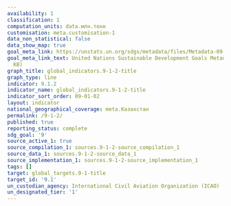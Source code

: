 ```yaml
---
availability: 1
classification: 1
computation_units: data.млн.тонн
customisation: meta.customisation-1
data_non_statistical: false
data_show_map: true
goal_meta_link: https://unstats.un.org/sdgs/metadata/files/Metadata-09-01-02.pdf
goal_meta_link_text: United Nations Sustainable Development Goals Metadata (PDF 375
  KB)
graph_title: global_indicators.9-1-2-title
graph_type: line
indicator: 9.1.2
indicator_name: global_indicators.9-1-2-title
indicator_sort_order: 09-01-02
layout: indicator
national_geographical_coverage: meta.Казахстан
permalink: /9-1-2/
published: true
reporting_status: complete
sdg_goal: '9'
source_active_1: true
source_compilation_1: sources.9-1-2-source_compilation_1
source_data_1: sources.9-1-2-source_data_1
source_implementation_1: sources.9-1-2-source_implementation_1
tags: []
target: global_targets.9-1-title
target_id: '9.1'
un_custodian_agency: International Civil Aviation Organization (ICAO)
un_designated_tier: '1'
---
```

